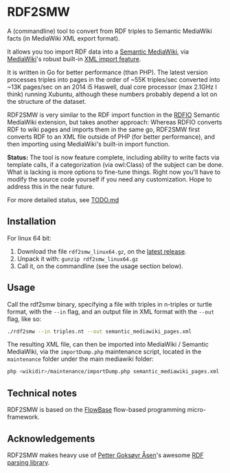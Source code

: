 RDF2SMW
=======

A (commandline) tool to convert from RDF triples to Semantic MediaWiki facts
(in MediaWiki XML export format).

It allows you too import RDF data into a [Semantic MediaWiki](http://semantic-mediawiki.org), via [MediaWiki](https://www.mediawiki.org)'s
robust built-in [XML import feature](https://www.mediawiki.org/wiki/Manual:Importing_XML_dumps).

It is written in Go for better performance (than PHP). The latest version
processes triples into pages in the order of ~55K triples/sec converted into
~13K pages/sec on an 2014 i5 Haswell, dual core processor (max 2.1GHz I think)
running Xubuntu, although these numbers probably depend a lot on the structure
of the dataset.

RDF2SMW is very similar to the RDF import function in the
[RDFIO](https://github.com/rdfio/RDFIO) Semantic MediaWiki extension, but takes
another approach: Whereas RDFIO converts RDF to wiki pages and imports them in
the same go, RDF2SMW first converts RDF to an XML file outside of PHP (for
better performance), and then importing using MediaWiki's built-in import
function.

**Status:** The tool is now feature complete, including ability to write facts
via template calls, if a categorization (via owl:Class) of the subject can be
done.  What is lacking is more options to fine-tune things. Right now you'll
have to modify the source code yourself if you need any customization. Hope to
address this in the near future.

For more detailed status, see [TODO.md](https://github.com/samuell/rdf2smw/blob/master/TODO.md)

Installation
------------

For linux 64 bit:

1. Download the file `rdf2smw_linux64.gz`, on the [latest release](https://github.com/samuell/rdf2smw/releases).
2. Unpack it with: `gunzip rdf2smw_linux64.gz`
3. Call it, on the commandline (see the usage section below).


Usage
-----

Call the rdf2smw binary, specifying a file with triples in n-triples or turtle
format, with the `--in` flag, and an output file in XML format with the
`--out` flag, like so:

```bash
./rdf2smw --in triples.nt --out semantic_mediawiki_pages.xml
```

The resulting XML file, can then be imported into MediaWiki / Semantic
MediaWiki, via the `importDump.php` maintenance script, located in the
`maintenance` folder under the main mediawiki folder:

```bash
php <wikidir>/maintenance/importDump.php semantic_mediawiki_pages.xml
```

Technical notes
---------------

RDF2SMW is based on the [FlowBase](https://github.com/flowbase/flowbase)
flow-based programming micro-framework.

Acknowledgements
----------------

RDF2SMW makes heavy use of [Petter Goksøyr Åsen](https://github.com/boutros)'s awesome [RDF parsing library](https://github.com/knakk/rdf).
